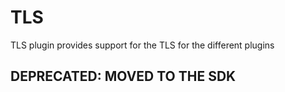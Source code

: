 # TLS
TLS plugin provides support for the TLS for the different plugins 

## DEPRECATED: MOVED TO THE SDK
